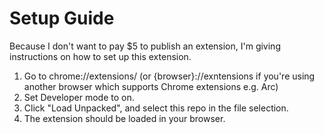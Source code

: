 # Setup Guide
Because I don't want to pay $5 to publish an extension, I'm giving instructions on how to set up this extension.

1. Go to chrome://extensions/ (or {browser}://exntensions if you're using another browser which supports Chrome extensions e.g. Arc)
2. Set Developer mode to on.
3. Click "Load Unpacked", and select this repo in the file selection.
4. The extension should be loaded in your browser.
